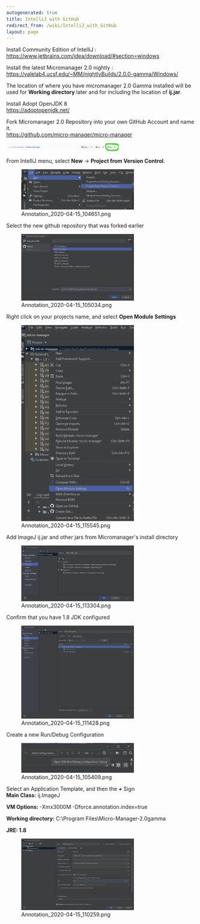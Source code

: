 ```yaml
---
autogenerated: true
title: IntelliJ with GitHub
redirect_from: /wiki/IntelliJ_with_GitHub
layout: page
---
```


Install Community Edition of IntelliJ : <https://www.jetbrains.com/idea/download/#section=windows>  

<!-- -->

Install the latest Micromanager 2.0 nightly : <https://valelab4.ucsf.edu/~MM/nightlyBuilds/2.0.0-gamma/Windows/>  

The location of where you have micromanager 2.0 Gamma installed will be
used for **Working directory** later and for including the location of
**ij.jar**.

Install Adopt OpenJDK 8  
<https://adoptopenjdk.net/>

<!-- -->

Fork Micromanager 2.0 Repository into your own GitHub Account and name it.  
<https://github.com/micro-manager/micro-manager>

<img src="media/Annotation_2020-04-15_104551.png" title="Annotation_2020-04-15_104551.png" width="300" alt="Annotation_2020-04-15_104551.png" />

<!-- -->

From IntelliJ menu, select **New** -&gt; **Project from Version Control**.  

<figure>
<img src="media/Annotation_2020-04-15_104651.png" title="Annotation_2020-04-15_104651.png" width="300" alt="Annotation_2020-04-15_104651.png" /><figcaption aria-hidden="true">Annotation_2020-04-15_104651.png</figcaption>
</figure>

Select the new github repository that was forked earlier  

<figure>
<img src="media/Annotation_2020-04-15_105034.png" title="Annotation_2020-04-15_105034.png" width="300" alt="Annotation_2020-04-15_105034.png" /><figcaption aria-hidden="true">Annotation_2020-04-15_105034.png</figcaption>
</figure>

Right click on your projects name, and select **Open Module Settings**  

<figure>
<img src="media/Annotation_2020-04-15_115545.png" title="Annotation_2020-04-15_115545.png" width="300" alt="Annotation_2020-04-15_115545.png" /><figcaption aria-hidden="true">Annotation_2020-04-15_115545.png</figcaption>
</figure>

Add ImageJ ij.jar and other jars from Micromanager's install directory  

<figure>
<img src="media/Annotation_2020-04-15_113304.png" title="Annotation_2020-04-15_113304.png" width="300" alt="Annotation_2020-04-15_113304.png" /><figcaption aria-hidden="true">Annotation_2020-04-15_113304.png</figcaption>
</figure>

Confirm that you have 1.8 JDK configured  

<figure>
<img src="media/Annotation_2020-04-15_111428.png" title="Annotation_2020-04-15_111428.png" width="300" alt="Annotation_2020-04-15_111428.png" /><figcaption aria-hidden="true">Annotation_2020-04-15_111428.png</figcaption>
</figure>

Create a new Run/Debug Configuration  

<figure>
<img src="media/Annotation_2020-04-15_105409.png" title="Annotation_2020-04-15_105409.png" width="300" alt="Annotation_2020-04-15_105409.png" /><figcaption aria-hidden="true">Annotation_2020-04-15_105409.png</figcaption>
</figure>

Select an Application Template, and then the **+** Sign  
**Main Class:** ij.ImageJ

**VM Options:** -Xmx3000M -Dforce.annotation.index=true

**Working directory:** C:\\Program Files\\Micro-Manager-2.0gamma

**JRE: 1.8**

<figure>
<img src="media/Annotation_2020-04-15_110259.png" title="Annotation_2020-04-15_110259.png" width="300" alt="Annotation_2020-04-15_110259.png" /><figcaption aria-hidden="true">Annotation_2020-04-15_110259.png</figcaption>
</figure>

